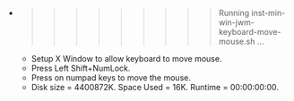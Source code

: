 * >>>>>>>>> Running inst-min-win-jwm-keyboard-move-mouse.sh ...
  * Setup X Window to allow keyboard to move mouse.
  * Press Left Shift+NumLock.
  * Press on numpad keys to move the mouse.
  * Disk size = 4400872K. Space Used = 16K. Runtime = 00:00:00:00.

